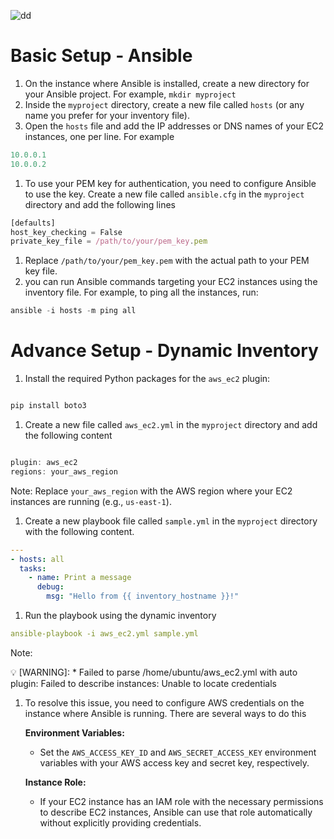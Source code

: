 

![dd](https://github.com/anilyuo/ansible-playbook/assets/168365194/3dff943a-3cfc-416c-8147-19185eee975b)

# Basic Setup - Ansible

1. On the instance where Ansible is installed, create a new directory for your Ansible project. For example, `mkdir myproject`
2. Inside the `myproject` directory, create a new file called `hosts` (or any name you prefer for your inventory file).
3. Open the `hosts` file and add the IP addresses or DNS names of your EC2 instances, one per line. For example

```jsx
10.0.0.1
10.0.0.2
```

1. To use your PEM key for authentication, you need to configure Ansible to use the key. Create a new file called `ansible.cfg` in the `myproject` directory and add the following lines

```jsx
[defaults]
host_key_checking = False
private_key_file = /path/to/your/pem_key.pem
```

1. Replace `/path/to/your/pem_key.pem` with the actual path to your PEM key file.
2. you can run Ansible commands targeting your EC2 instances using the inventory file. For example, to ping all the instances, run:

```jsx
ansible -i hosts -m ping all

```

# Advance Setup - Dynamic Inventory

1. Install the required Python packages for the `aws_ec2` plugin:

```jsx

pip install boto3

```

1. Create a new file called `aws_ec2.yml` in the `myproject` directory and add the following content

```jsx

plugin: aws_ec2
regions: your_aws_region
```

Note: 
Replace `your_aws_region` with the AWS region where your EC2 instances are running (e.g., `us-east-1`).

1. Create a new playbook file called `sample.yml` in the `myproject` directory with the following content.

```yaml
---
- hosts: all
  tasks:
    - name: Print a message
      debug:
        msg: "Hello from {{ inventory_hostname }}!"
```

1. Run the playbook using the dynamic inventory

```yaml
ansible-playbook -i aws_ec2.yml sample.yml
```

Note:

<aside>
💡 [WARNING]: * Failed to parse /home/ubuntu/aws_ec2.yml with auto plugin: Failed to describe instances: Unable to locate credentials

</aside>

1. To resolve this issue, you need to configure AWS credentials on the instance where Ansible is running. There are several ways to do this
    
    **Environment Variables:**
    
    - Set the `AWS_ACCESS_KEY_ID` and `AWS_SECRET_ACCESS_KEY` environment variables with your AWS access key and secret key, respectively.
    
    **Instance Role:**
    
    - If your EC2 instance has an IAM role with the necessary permissions to describe EC2 instances, Ansible can use that role automatically without explicitly providing credentials.


